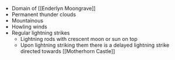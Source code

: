 - Domain of [[Enderlyn Moongrave]]
- Permanent thunder clouds
- Mountainous
- Howling winds
- Regular lightning strikes
	- Lightning rods with crescent moon or sun on top
	- Upon lightning striking them there is a delayed lightning strike directed towards [[Motherhorn Castle]]